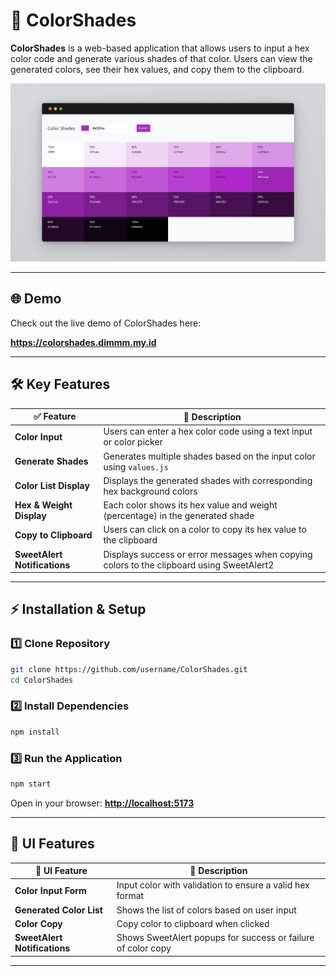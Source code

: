 # 📌 ColorShades

**ColorShades** is a web-based application that allows users to input a hex color code and generate various shades of that color. Users can view the generated colors, see their hex values, and copy them to the clipboard.

![alt text](src/assets/ColorShades.png)

---

## 🌐 Demo

Check out the live demo of ColorShades here:

**https://colorshades.dimmm.my.id**

---

## 🛠️ Key Features

| ✅ **Feature**              | 📌 **Description**                                              |
| -------------------------- | -------------------------------------------------------------- |
| **Color Input**             | Users can enter a hex color code using a text input or color picker |
| **Generate Shades**         | Generates multiple shades based on the input color using `values.js` |
| **Color List Display**      | Displays the generated shades with corresponding hex background colors |
| **Hex & Weight Display**    | Each color shows its hex value and weight (percentage) in the generated shade |
| **Copy to Clipboard**      | Users can click on a color to copy its hex value to the clipboard |
| **SweetAlert Notifications** | Displays success or error messages when copying colors to the clipboard using SweetAlert2 |

---

## ⚡ Installation & Setup

### **1️⃣ Clone Repository**

```sh
git clone https://github.com/username/ColorShades.git
cd ColorShades
```

### **2️⃣ Install Dependencies**

```sh
npm install
```

### **3️⃣ Run the Application**

```sh
npm start
```

Open in your browser: **[http://localhost:5173](http://localhost:5173)**

---

## 🎨 UI Features

| 📌 **UI Feature**             | 📌 **Description**                                          |
| ----------------------------  | ---------------------------------------------------------- |
| **Color Input Form**          | Input color with validation to ensure a valid hex format   |
| **Generated Color List**      | Shows the list of colors based on user input               |
| **Color Copy**                | Copy color to clipboard when clicked                       |
| **SweetAlert Notifications**       | Shows SweetAlert popups for success or failure of color copy  |

---
